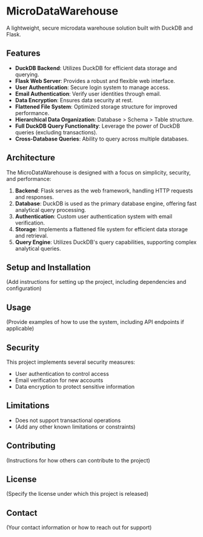 # MicroDataWarehouse

A lightweight, secure microdata warehouse solution built with DuckDB and Flask.

## Features

- **DuckDB Backend**: Utilizes DuckDB for efficient data storage and querying.
- **Flask Web Server**: Provides a robust and flexible web interface.
- **User Authentication**: Secure login system to manage access.
- **Email Authentication**: Verify user identities through email.
- **Data Encryption**: Ensures data security at rest.
- **Flattened File System**: Optimized storage structure for improved performance.
- **Hierarchical Data Organization**: Database > Schema > Table structure.
- **Full DuckDB Query Functionality**: Leverage the power of DuckDB queries (excluding transactions).
- **Cross-Database Queries**: Ability to query across multiple databases.

## Architecture

The MicroDataWarehouse is designed with a focus on simplicity, security, and performance:

1. **Backend**: Flask serves as the web framework, handling HTTP requests and responses.
2. **Database**: DuckDB is used as the primary database engine, offering fast analytical query processing.
3. **Authentication**: Custom user authentication system with email verification.
4. **Storage**: Implements a flattened file system for efficient data storage and retrieval.
5. **Query Engine**: Utilizes DuckDB's query capabilities, supporting complex analytical queries.

## Setup and Installation

(Add instructions for setting up the project, including dependencies and configuration)

## Usage

(Provide examples of how to use the system, including API endpoints if applicable)

## Security

This project implements several security measures:

- User authentication to control access
- Email verification for new accounts
- Data encryption to protect sensitive information

## Limitations

- Does not support transactional operations
- (Add any other known limitations or constraints)

## Contributing

(Instructions for how others can contribute to the project)

## License

(Specify the license under which this project is released)

## Contact

(Your contact information or how to reach out for support)

